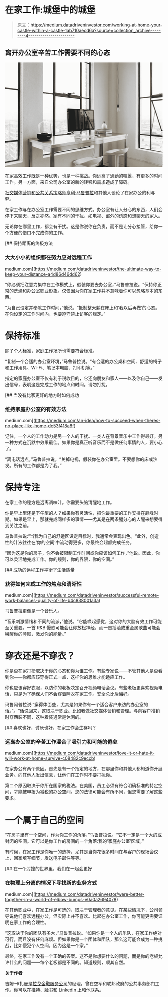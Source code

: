 # 在家工作:城堡中的城堡

> 原文：<https://medium.datadriveninvestor.com/working-at-home-your-castle-within-a-castle-1ab710aecd6a?source=collection_archive---------4----------------------->

## 离开办公室辛苦工作需要不同的心态

![](img/e6e6dfe8975457c85809bfb47eef103a.png)

在家高效工作既是一种优势，也是一种挑战。你远离了通勤的喧嚣，有更多的时间工作。另一方面，来自公司办公室的新的转移和需求造成了障碍。

[社交媒体营销和公共关系策略师亨利·马鲁普拉](https://webfluential.com/hennymaps)和其他人谈论了在家办公的利与弊。

在家工作与在办公室工作需要不同的思维方式。办公室有让人分心的东西，人们会停下来聊天，反之亦然。家有不同的干扰，如电视、窗外的诱惑和想聊天的家人。

无论你在哪里工作，都会有干扰。这是你说你在负责，而不是让分心接管，给你一个方便的借口不完成你的工作。

[](https://medium.com/datadriveninvestor/the-ultimate-way-to-keep-your-distance-a4d86d46dd62) [## 保持距离的终极方法

### 大大小小的组织都在努力应对远程工作

medium.com](https://medium.com/datadriveninvestor/the-ultimate-way-to-keep-your-distance-a4d86d46dd62) 

“你必须把注意力集中在工作模式上，假装你要去办公室，”马鲁普拉说。“保持你正常的洗澡和办公室职业形象。仅仅因为你在家工作并不意味着你可以忽略基本的东西。

“为自己设定并奉献工作时间，”他说。“抵制整天躺在床上和‘我以后再做’的心态。在你设定的工作时间内，也要遵守禁止访客的规定。”

# **保持标准**

除了个人标准，家庭工作场所也需要符合标准。

“复制一个合适的办公室环境，”马鲁普拉说。“有合适的办公桌和空间、舒适的椅子和工作用具、Wi-Fi、笔记本电脑、打印机等。”

指定的家庭办公室不仅有利于税收目的，它还向朋友和家人——以及你自己——发出信号，表明这是完成工作的地点和时间。请勿打扰。

[](https://medium.com/an-idea/how-to-succeed-when-theres-no-place-like-home-dc53f418a8f) [## 当没有比家更好的地方时如何成功

### 维持家庭办公室的有效方法

medium.com](https://medium.com/an-idea/how-to-succeed-when-theres-no-place-like-home-dc53f418a8f) 

记住，一个人的工作动力是另一个人的干扰。一类人在背景音乐中工作得最好。另一种方式在沉默中效果最佳。如果你是真正听音乐而不是做任何事情的人，要小心了。

“离电话远点，”马鲁普拉说。“关掉电视，假装你在办公室里。不要想你的床或沙发。所有的工作都是为了我。”

# **保持专注**

在家工作的秘方是远离调味汁。你需要头脑清醒地工作。

你是早上型还是下午型的人？如果你有灵活性，把你最重要的工作安排在巅峰时期。如果是早上，那就完成同样多的事情——尤其是在两条腿分心的人醒来想要得到关注之前。

马鲁普拉说:“当我为自己的舒适区设定目标时，我通常会表现出色。“此外，创造性的汁液往往在‘你的空间’中流动得更多，你最终会超额完成任务。

“因为这是你的房子，你不会被限制工作时间或你应该如何工作，”他说。因此，你可以灵活地完成工作。你的规则，你的界限，你的空间。”

[](https://medium.com/datadriveninvestor/successful-remote-work-balances-quality-of-life-b4c838001a3a) [## 成功的远程工作平衡了生活质量

### 获得如何完成工作的焦点和清晰性

medium.com](https://medium.com/datadriveninvestor/successful-remote-work-balances-quality-of-life-b4c838001a3a) 

马鲁普拉更像是一个音乐人。

“音乐刺激情绪和不同的流派，”他说。“它能唤起感觉，这对你的大脑有效工作可能至关重要。一首 R&B 慢歌可能会让你放松神经，而一首摇滚或重金属歌曲可能会唤醒你的睡眠，激发你的能量。”

# **穿衣还是不穿衣？**

你是否在家打扮取决于你的心态和你为谁工作。有些专家说——不管其他人是否看到你——你都应该穿得正式一点，这样你的思维才能适应工作。

你也应该穿好衣服，以防你的老板决定召开视频电话会议。有些老板更喜欢视频电话，只是为了确保人们不会穿着睡衣在家工作。安全总比后悔好。

玛鲁阿普拉说:“穿得体面些，尤其是如果你有一个适合客户来访的办公室的话。”。“话说回来，这取决于职业。比如我做社交媒体营销和管理。与向客户推销时穿西装不同，这种着装通常是休闲的。

[](https://medium.com/datadriveninvestor/love-it-or-hate-it-will-work-at-home-survive-c08482c9eccb) [## 喜欢也好，讨厌也好，在家工作会生存吗？

### 远离办公室的辛苦工作混合了吸引力和可能的倦怠

medium.com](https://medium.com/datadriveninvestor/love-it-or-hate-it-will-work-at-home-survive-c08482c9eccb) 

在家办公有两个原因。首先是有一个指定的地方，在那里你和其他人都知道你开展业务。向其他人发出信息，让他们在工作时不要打扰你。

第二个原因取决于你所在国家的税法。在美国，员工必须有符合明确标准的特定空间，才能被申报为减税的办公空间。您的法律可能会有所不同，但您需要了解这些要求。

# **一个属于自己的空间**

“在房子里有一个空间，作为你工作的角落，”马鲁普拉说。“它不一定是一个大的或封闭的空间。它可以是你工作的房间的一个角落:我的‘家庭办公室’区域。”

有时候，在家工作是你唯一的选择，尤其是当你花很多时间在与客户的现场会议上，回家填写细节，发送电子邮件等等。

[](https://medium.com/datadriveninvestor/were-better-together-in-a-world-of-elbow-bumps-e0a0a2694078) [## 在一个肘撞的世界里，我们在一起会更好

### 在物理上分离的情况下寻找新的业务方式

medium.com](https://medium.com/datadriveninvestor/were-better-together-in-a-world-of-elbow-bumps-e0a0a2694078) 

在其他职业中，在家工作是可选的，取决于管理者的意见。在某些情况下，公司领导说他们喜欢远程办公，但实际上并不喜欢。比起在办公室工作，你可能更需要证明在家工作的合理性。

“这取决于你的团队有多大，”马鲁普拉说。“如果你是一个人的乐队，在家工作绝对可行，而且没有任何麻烦。但如果你是一个团体和团队，那么这可能会成为一种挑战，比如侵犯个人空间，因为这是一个家。”

最终，在家工作没有一个正确的答案。这不是你想要什么的问题，而是你的老板允许什么的问题——每个老板都是不同的。知道规则，顺其自然。

**关于作者**

吉姆·卡扎曼是[拉戈金融服务公司](http://largofinancialservices.com)的经理，曾在空军和联邦政府的公共事务部门工作。你可以在[推特](https://twitter.com/JKatzaman)、[脸书](https://www.facebook.com/jim.katzaman)和 [LinkedIn](https://www.linkedin.com/in/jim-katzaman-33641b21/) 上和他联系。